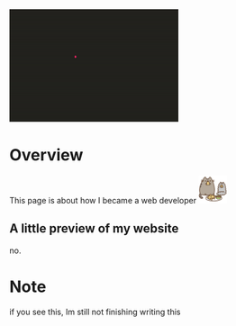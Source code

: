 <img alt="new" src="images/nav/A.S/coding.jpg" height="200" width="300" />

# Overview
This page is about how I became a web developer
<img alt="new" src="assets/gifs/eating.jpg" height="50" width="50" />

## A little preview of my website
no.

# Note
if you see this, Im still not finishing writing this 